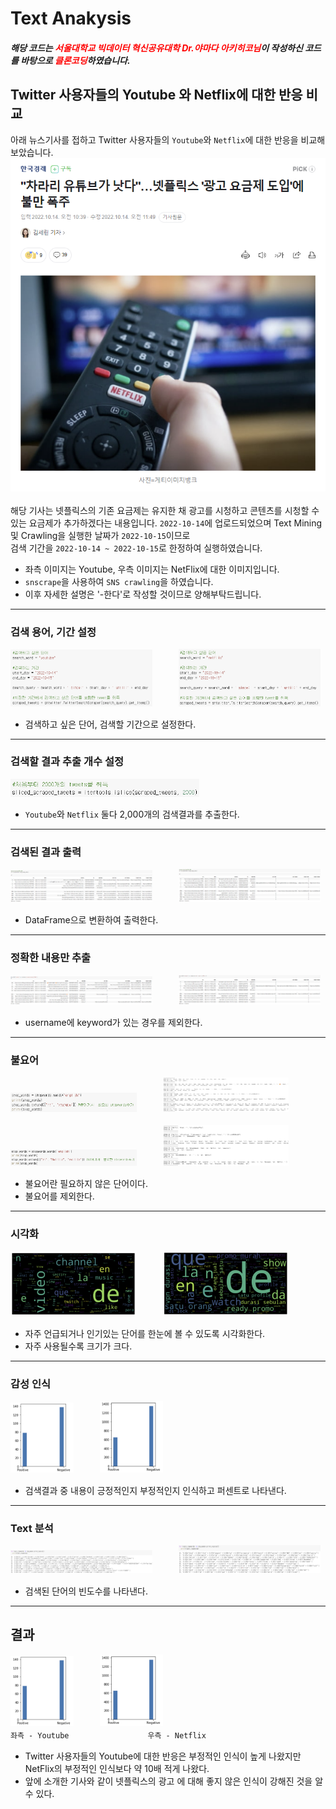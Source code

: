 # Text Anakysis

##### **해당 코드는 <span style="color:red">서울대학교 빅데이터 혁신공유대학 Dr.야마다 아키히코님</span>이 작성하신 코드를 바탕으로 <span style="color:red">클론코딩</span>하였습니다.**

## Twitter 사용자들의 Youtube 와 Netflix에 대한 반응 비교

아래 뉴스기사를 접하고 Twitter 사용자들의 `Youtube`와 `Netflix`에 대한 반응을 비교해보았습니다.
[![기사](./img/기사.png)](https://n.news.naver.com/mnews/article/015/0004762256?sid=105)<br>
<br>
해당 기사는 넷플릭스의 기존 요금제는 유지한 채 광고를 시청하고 콘텐츠를 시청할 수 있는 요금제가 추가하겠다는 내용입니다. `2022-10-14`에 업로드되었으며 Text Mining 및 Crawling을 실행한 날짜가 `2022-10-15`이므로 <br>
검색 기간을 `2022-10-14 ~ 2022-10-15`로 한정하여 실행하였습니다.

- 좌측 이미지는 Youtube, 우측 이미지는 NetFlix에 대한 이미지입니다.
- `snscrape`을 사용하여 `SNS crawling`을 하였습니다.
- 이후 자세한 설명은 '-한다'로 작성할 것이므로 양해부탁드립니다.
<hr>

### 검색 용어, 기간 설정
<img src="./img/search_1.png" width="45%" />　　　<img src="./img/search_2.png" width="45%" /><br>
- 검색하고 싶은 단어, 검색할 기간으로 설정한다.
<hr>

### 검색할 결과 추출 개수 설정
<img src="./img/count.png" width="60%" /><br>
- `Youtube`와 `Netflix` 둘다 2,000개의 검색결과를 추출한다.
<hr>

### 검색된 결과 출력
<img src="./img/show_1.png" width="45%" />　　　<img src="./img/show_2.png" width="45%" /><br>
- DataFrame으로 변환하여 출력한다.
<hr>

### 정확한 내용만 추출
<img src="./img/exceptionShow_1.png" width="45%" />　　　<img src="./img/exceptionShow_2.png" width="45%" /><br>
- username에 keyword가 있는 경우를 제외한다.
<hr>

### 불요어
<img src="./img/불요어_1.png" width="40%" />　　　<img src="./img/불요어결과_1.png" width="40%" /><br>
<br>
<img src="./img/불요어_2.png" width="40%" />　　　<img src="./img/불요어결과_2.png" width="40%" /><br>
- 불요어란 필요하지 않은 단어이다.
- 불요어를 제외한다.
<hr>

### 시각화
<img src="./img/img_1.png" width="40%" />　　　<img src="./img/img_2.png" width="40%" /><br>
- 자주 언급되거나 인기있는 단어를 한눈에 볼 수 있도록 시각화한다.
- 자주 사용될수록 크기가 크다.
<hr>

### 감성 인식
<img src="./img/result_1.png" width="20%" />　　　<img src="./img/result_2.png" width="20%" /><br>
- 검색결과 중 내용이 긍정적인지 부정적인지 인식하고 퍼센트로 나타낸다.
<hr>

### Text 분석
<img src="./img/frequency_1.png" width="45%" />　　　<img src="./img/frequency_2.png" width="45%" /><br>
- 검색된 단어의 빈도수를 나타낸다.
<hr>

## 결과
<img src="./img/result_1.png" width="20%" />　　　<img src="./img/result_2.png" width="20%" /><br>
`좌측 - Youtube`　　　　　　　　　`우측 - Netflix`
- Twitter 사용자들의 Youtube에 대한 반응은 부정적인 인식이 높게 나왔지만 NetFlix의 부정적인 인식보다 약 10배 적게 나왔다.
- 앞에 소개한 기사와 같이 넷플릭스의 광고 에 대해 좋지 않은 인식이 강해진 것을 알 수 있다.
